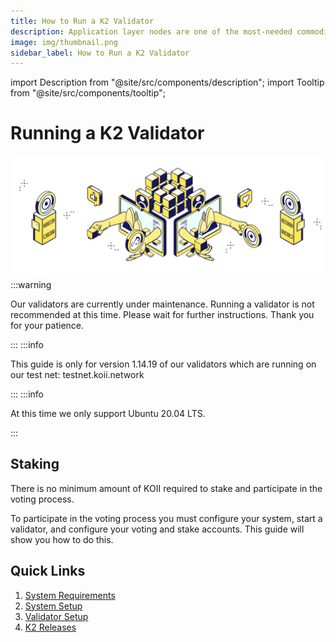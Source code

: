 ```yaml
---
title: How to Run a K2 Validator
description: Application layer nodes are one of the most-needed commodities in Web3.
image: img/thumbnail.png
sidebar_label: How to Run a K2 Validator
---
```


import Description from "@site/src/components/description";
import Tooltip from "@site/src/components/tooltip";

# Running a K2 Validator

<Description
  text="This section describes how to run a K2 Validator."
/>

![Banner](./img/Running%20a%20K2%20Node.svg)
:::warning

Our validators are currently under maintenance. Running a validator is not recommended at this time. Please wait for further instructions. Thank you for your patience.

:::
:::info

This guide is only for version 1.14.19 of our validators which are running on our test net: testnet.koii.network

:::
:::info

At this time we only support Ubuntu 20.04 LTS.

:::

## Staking

There is no minimum amount of KOII required to stake and participate in the voting process.

To participate in the voting process you must configure your system, start a validator, and configure your voting and stake accounts. This guide will show you how to do this.

## Quick Links

1. [System Requirements](./system-requirements)
2. [System Setup](./system-setup)
3. [Validator Setup](./validator-setup)
4. [K2 Releases](https://github.com/koii-network/k2-release)
